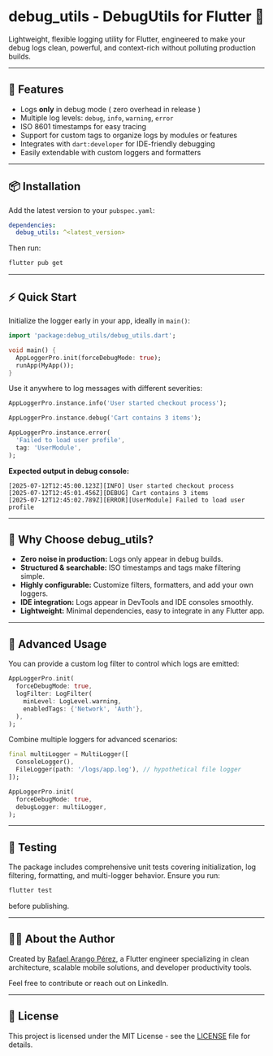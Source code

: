 
# debug_utils - DebugUtils for Flutter 🐞

Lightweight, flexible logging utility for Flutter, engineered to make your debug logs clean, powerful, and context-rich without polluting production builds.

---

## 🚀 Features

- Logs **only** in debug mode ( zero overhead in release )
- Multiple log levels: `debug`, `info`, `warning`, `error`
- ISO 8601 timestamps for easy tracing
- Support for custom tags to organize logs by modules or features
- Integrates with `dart:developer` for IDE-friendly debugging
- Easily extendable with custom loggers and formatters

---

## 📦 Installation

Add the latest version to your `pubspec.yaml`:

```yaml
dependencies:
  debug_utils: ^<latest_version>
```

Then run:

```bash
flutter pub get
```

---

## ⚡ Quick Start

Initialize the logger early in your app, ideally in `main()`:

```dart
import 'package:debug_utils/debug_utils.dart';

void main() {
  AppLoggerPro.init(forceDebugMode: true);
  runApp(MyApp());
}
```

Use it anywhere to log messages with different severities:

```dart
AppLoggerPro.instance.info('User started checkout process');

AppLoggerPro.instance.debug('Cart contains 3 items');

AppLoggerPro.instance.error(
  'Failed to load user profile',
  tag: 'UserModule',
);
```

**Expected output in debug console:**

```
[2025-07-12T12:45:00.123Z][INFO] User started checkout process
[2025-07-12T12:45:01.456Z][DEBUG] Cart contains 3 items
[2025-07-12T12:45:02.789Z][ERROR][UserModule] Failed to load user profile
```

---

## 🎯 Why Choose debug_utils?

- **Zero noise in production:** Logs only appear in debug builds.
- **Structured & searchable:** ISO timestamps and tags make filtering simple.
- **Highly configurable:** Customize filters, formatters, and add your own loggers.
- **IDE integration:** Logs appear in DevTools and IDE consoles smoothly.
- **Lightweight:** Minimal dependencies, easy to integrate in any Flutter app.

---

## 🧰 Advanced Usage

You can provide a custom log filter to control which logs are emitted:

```dart
AppLoggerPro.init(
  forceDebugMode: true,
  logFilter: LogFilter(
    minLevel: LogLevel.warning,
    enabledTags: {'Network', 'Auth'},
  ),
);
```

Combine multiple loggers for advanced scenarios:

```dart
final multiLogger = MultiLogger([
  ConsoleLogger(),
  FileLogger(path: '/logs/app.log'), // hypothetical file logger
]);

AppLoggerPro.init(
  forceDebugMode: true,
  debugLogger: multiLogger,
);
```

---

## 🧪 Testing

The package includes comprehensive unit tests covering initialization, log filtering, formatting, and multi-logger behavior. Ensure you run:

```bash
flutter test
```

before publishing.

---

## 🧑‍💻 About the Author

Created by [Rafael Arango Pérez](https://www.linkedin.com/in/rapzadev/), a Flutter engineer specializing in clean architecture, scalable mobile solutions, and developer productivity tools.

Feel free to contribute or reach out on LinkedIn.

---

## 📄 License

This project is licensed under the MIT License - see the [LICENSE](LICENSE) file for details.
